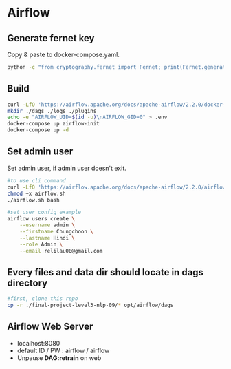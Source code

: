 # Airflow

## Generate fernet key
Copy & paste to docker-compose.yaml.

```sh
python -c "from cryptography.fernet import Fernet; print(Fernet.generate_key().decode())"
```
## Build
```bash
curl -LfO 'https://airflow.apache.org/docs/apache-airflow/2.2.0/docker-compose.yaml'
mkdir ./dags ./logs ./plugins
echo -e "AIRFLOW_UID=$(id -u)\nAIRFLOW_GID=0" > .env
docker-compose up airflow-init
docker-compose up -d
```
## Set admin user
Set admin user, if admin user doesn't exit.
```bash
#to use cli command
curl -LfO 'https://airflow.apache.org/docs/apache-airflow/2.2.0/airflow.sh'
chmod +x airflow.sh
./airflow.sh bash

#set user config example
airflow users create \
    --username admin \
    --firstname Chungchoon \
    --lastname Hindi \
    --role Admin \
    --email relilau00@gmail.com
```

## Every files and data dir should locate in **dags** directory
```bash
#first, clone this repo
cp -r ./final-project-level3-nlp-09/* opt/airflow/dags
```

## Airflow Web Server
* localhost:8080
* default ID / PW : airflow / airflow
* Unpause **DAG:retrain** on web
